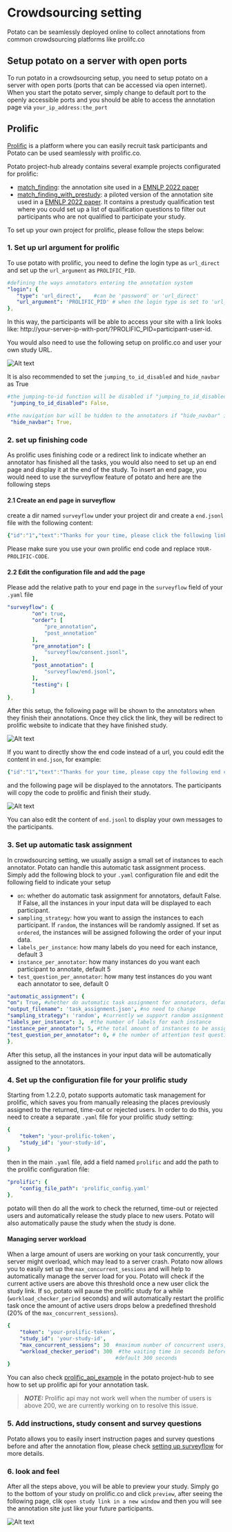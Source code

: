 # Crowdsourcing setting

Potato can be seamlessly deployed online to collect annotations from common crowdsourcing platforms like prolifc.co

## Setup potato on a server with open ports 
To run potato in a crowdsourcing setup, you need to setup potato on a server
with open ports (ports that can be accessed via open internet). When you
start the potato server, simply change to default port to the openly
accessible ports and you should be able to access the annotation page
via `your_ip_address:the_port`

## Prolific

[Prolific](https://www.prolific.co/) is a platform where you can easily recruit task participants
and Potato can be used seamlessly with prolific.co. 

Potato project-hub already contains several example projects configurated for prolific:

- [match_finding](https://potato-annotation.readthedocs.io/en/latest/example-projects/#match-findings-in-papers-and-news-likert-prescreening-questions-multi-task):
the annotation site used in a [EMNLP 2022 paper](https://arxiv.org/abs/2210.13001)
- [match_finding_with_prestudy](https://potato-annotation.readthedocs.io/en/latest/example-projects/#match-findings-in-papers-and-news-prestudy-test):
a piloted version of the annotation site used in a [EMNLP 2022 paper](https://arxiv.org/abs/2210.13001). 
It contains a prestudy qualification test where you could set up a list of qualification questions to filter out participants who are 
not qualified to participate your study.

To set up your own project for prolific, please follow the steps below:

### 1. Set up url argument for prolific

To use potato with prolific, you need to define the login type as
`url_direct` and set up the `url_argument` as
`PROLIFIC_PID`. 

``` YAML
#defining the ways annotators entering the annotation system
"login": {
   "type": 'url_direct',    #can be 'password' or 'url_direct'
   "url_argument": 'PROLIFIC_PID' # when the login type is set to 'url_direct', 'url_argument' must be setup for a direct url argument login
},
```
In this way, the participants will be able to access your site with a link looks like: http://your-server-ip-with-port/?PROLIFIC_PID=participant-user-id.

You would also need to use the following setup on prolific.co and user your own study URL.

![Alt text](img/prolific-setup-url.png)

It is also recommended to set the `jumping_to_id_disabled` and `hide_navbar` as True

``` YAML
#the jumping-to-id function will be disabled if "jumping_to_id_disabled" is True
 "jumping_to_id_disabled": False,

#the navigation bar will be hidden to the annotators if "hide_navbar" is True
 "hide_navbar": True,
```

### 2. set up finishing code
As prolific uses finishing code or a redirect link to indicate whether an annotator has finished all the tasks, you would also need to set up an end page 
and display it at the end of the study. To insert an end page, you would need to use the surveyflow feature of potato and here are the following steps


#### 2.1 Create an end page in surveyflow
create a dir named `surveyflow` under your project dir and create a `end.jsonl` file with the following content:
``` YAML
{"id":"1","text":"Thanks for your time, please click the following link to complete the study","schema": "pure_display", "choices": ["<a href=\"https://app.prolific.co/submissions/complete?cc=YOUR-PROLIFIC-CODE\">Click to finish the study</a>"]}
```
Please make sure you use your own prolific end code and replace `YOUR-PROLIFIC-CODE`. 

#### 2.2 Edit the configuration file and add the page
Please add the relative path to your end page in the `surveyflow` field of your `.yaml` file

``` YAML
"surveyflow": {
        "on": true,
        "order": [
            "pre_annotation",
            "post_annotation"
        ],
        "pre_annotation": [
            "surveyflow/consent.jsonl",
        ],
        "post_annotation": [
            "surveyflow/end.jsonl",
        ],
        "testing": [
        ]
},
```

After this setup, the following page will be shown to the annotators when they finish their annotations. 
Once they click the link, they will be redirect to prolific website to indicate that they have finished study.

![Alt text](img/endpage.png)

If you want to directly show the end code instead of a url, you could edit the content in `end.json`, for example:

``` YAML
{"id":"1","text":"Thanks for your time, please copy the following end code to prolific to complete the study","schema": "pure_display", "choices": ["YOUR-PROLIFIC-CODE"]}
```

and the following page will be displayed to the annotators. The participants will copy the code to prolific and finish their study.

![Alt text](img/endpage-code.png)

You can also edit the content of `end.jsonl` to display your own messages to the participants.

### 3. Set up automatic task assignment
In crowdsourcing setting, we usually assign a small set of instances to each annotator. 
Potato can handle this automatic task assignment process.
Simply add the following block to your `.yaml` configuration file and edit the following field to indicate your setup
    
- `on`: whether do automatic task assignment for annotators, default False. If False, all the instances in your input data will 
be displayed to each participant. 
- `sampling_strategy`: how you want to assign the instances to each participant. If `random`, the instances will be randomly assigned.
If set as `ordered`, the instances will be assigned following the order of your input data.
- `labels_per_instance`: how many labels do you need for each instance, default 3
- `instance_per_annotator`: how many instances do you want each participant to annotate, default 5
- `test_question_per_annotator`: how many test instances do you want each annotator to see, default 0

``` YAML
"automatic_assignment": {
"on": True, #whether do automatic task assignment for annotators, default False.
"output_filename": 'task_assignment.json', #no need to change
"sampling_strategy": 'random', #currently we support random assignment or ordered assignment. Use 'random' for random assignment and 'ordered' for ordered assignment
"labels_per_instance": 3,  #the number of labels for each instance
"instance_per_annotator": 5, #the total amount of instances to be assigned to each annotator
"test_question_per_annotator": 0, # the number of attention test question to be inserted into the annotation queue. you must set up the test question in surveyflow to use this function
},
```
After this setup, all the instances in your input data will be automatically assigned to the annotators. 

### 4. Set up the configuration file for your prolific study
Starting from 1.2.2.0, potato supports automatic task management for prolific, which saves you from
manually releasing the places previously assigned to the returned, time-out or rejected users. 
In order to do this, you need to create a separate `.yaml` file
for your prolific study setting:
``` YAML
{
    "token": 'your-prolific-token',
    "study_id": 'your-study-id',
}
```
then in the main `.yaml` file, add a field named `prolific` and add the path to the prolific 
configuration file:
``` YAML
"prolific": {
    "config_file_path": 'prolific_config.yaml'
},
```

potato will then do all the work to check the returned, time-out or rejected users and automatically
release the study place to new users. Potato will also automatically pause the study when the study
is done. 

#### Managing server workload
When a large amount of users are working on your task concurrently, your server might overload, which 
may lead to a server crash. Potato now allows you to easily set up the `max_concurrent_sessions` and 
will help to automatically manage the server load for you. Potato will check if the current active users are above this threshold once a new 
user click the study link. If so, potato will pause the prolific study for a while (`workload_checker_period` seconds) 
and will automatically restart the prolific task once the amount of active users drops
below a predefined threshold (20% of the `max_concurrent_sessions`).

``` YAML
{
    "token": 'your-prolific-token',
    "study_id": 'your-study-id',
    "max_concurrent_sessions": 30  #maximum number of concurrent users, default 30
    "workload_checker_period": 300  #the waiting time in seconds before next workload check, 
                                   #default 300 seconds
}
```

You can also check [prolific_api_example](https://github.com/davidjurgens/potato/raw/master/project-hub/prolific_api_example) in the 
potato project-hub to see how to set up prolific api for your annotation task.

> **_NOTE:_**  Prolific api may not work well when the number of users is above 200, we are currently 
> working on to resolve this issue.

### 5. Add instructions, study consent and survey questions 
Potato allows you to easily insert instruction pages and survey questions before and after the annotation flow, please check
[setting up surveyflow](https://potato-annotation.readthedocs.io/en/latest/surveyflow/) for more details.

### 6. look and feel 
After all the steps above, you will be able to preview your study. Simply go to the bottom of your study on prolific.co and click `preview`,
after seeing the following page, clik `open study link in a new window` and then you will see the annotation site just like your 
future participants.


![Alt text](img/prolific-preview.png)